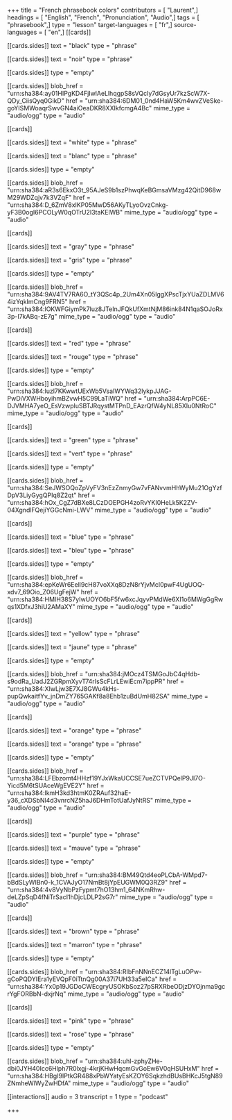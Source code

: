 +++
title = "French phrasebook colors"
contributors = [ "Laurent",]
headings = [ "English", "French", "Pronunciation", "Audio",]
tags = [ "phrasebook",]
type = "lesson"
target-languages = [ "fr",]
source-languages = [ "en",]
[[cards]]

[[cards.sides]]
text = "black"
type = "phrase"

[[cards.sides]]
text = "noir"
type = "phrase"

[[cards.sides]]
type = "empty"

[[cards.sides]]
blob_href = "urn:sha384:ay01HIPgKD4FjIwlAeLlhqgpS8sVQcIy7dGsyUr7kzScW7X-QDy_CiisQyq0GikD"
href = "urn:sha384:6DM01_0nd4HaW5Km4wvZVeSke-goYISMWoaqrSwvGN4aiOeaDKR8XXIkfcmgA4Bc"
mime_type = "audio/ogg"
type = "audio"

[[cards]]

[[cards.sides]]
text = "white"
type = "phrase"

[[cards.sides]]
text = "blanc"
type = "phrase"

[[cards.sides]]
type = "empty"

[[cards.sides]]
blob_href = "urn:sha384:aR3s6EkxO3t_95AJeS9b1szPhwqKeBGmsaVMzg42QitD968wM29WDZqjv7k3VZqF"
href = "urn:sha384:D_6ZmV8xIKP05MwD56AKyTLyoOvzCnkg-yF3B0ogI6PCOLyW0qOTrU2I3taKElWB"
mime_type = "audio/ogg"
type = "audio"

[[cards]]

[[cards.sides]]
text = "gray"
type = "phrase"

[[cards.sides]]
text = "gris"
type = "phrase"

[[cards.sides]]
type = "empty"

[[cards.sides]]
blob_href = "urn:sha384:9AV4TV7RA6O_tY3QSc4p_2Um4Xn05lggXPscTjxYUaZDLMV64izYqkImCng9FRN5"
href = "urn:sha384:lOKWFGiymPk7luz8JTeInJFQkUfXmtNjM86ink84N1qaSOJoRx3p-I7kABq-zE7g"
mime_type = "audio/ogg"
type = "audio"

[[cards]]

[[cards.sides]]
text = "red"
type = "phrase"

[[cards.sides]]
text = "rouge"
type = "phrase"

[[cards.sides]]
type = "empty"

[[cards.sides]]
blob_href = "urn:sha384:luzl7KKwwtUExWb5VsaIWYWq32lykpJJAG-PwDiVXWHboyihmBZvwH5C99LaTiWQ"
href = "urn:sha384:ArpPC6E-DJVMHA7yeO_EsVzwpluSBTJRqystMTPnD_EAzrQfW4yNL85XIu0NtRoC"
mime_type = "audio/ogg"
type = "audio"

[[cards]]

[[cards.sides]]
text = "green"
type = "phrase"

[[cards.sides]]
text = "vert"
type = "phrase"

[[cards.sides]]
type = "empty"

[[cards.sides]]
blob_href = "urn:sha384:SeJWSOQoZpVyFV3nEzZnmyGw7vFANvvmHhWyMu21OgYzfDpV3LiyGygQPIq8Z2qt"
href = "urn:sha384:hOx_CgZ7dBXe8LCzDOEPGH4zoRvYKI0HeLk5K2ZV-04XgndlFQejiYGGcNmi-LWV"
mime_type = "audio/ogg"
type = "audio"

[[cards]]

[[cards.sides]]
text = "blue"
type = "phrase"

[[cards.sides]]
text = "bleu"
type = "phrase"

[[cards.sides]]
type = "empty"

[[cards.sides]]
blob_href = "urn:sha384:epKeWr6Eell9cH87voXXq8DzN8rYjvMcI0pwF4UgUOQ-xdv7_69Oio_Z06UgFejW"
href = "urn:sha384:HMIH38S7yIwUOYO6bF5fw6xcJqyvPMdWe6XI1o6MWgGgRwqs1XDfxJ3hiU2AMaXY"
mime_type = "audio/ogg"
type = "audio"

[[cards]]

[[cards.sides]]
text = "yellow"
type = "phrase"

[[cards.sides]]
text = "jaune"
type = "phrase"

[[cards.sides]]
type = "empty"

[[cards.sides]]
blob_href = "urn:sha384:jMOcz4TSMGoJbC4qHdb-s9odRa_UadJ2ZGRpmXyvT74rIsScFLrLEwiEcm7ippPR"
href = "urn:sha384:XIwLjw3E7XJ8GWu4kHs-pupQwkaitfYv_jnDmZY765GAKf8a8Ehb1zuBdUmH82SA"
mime_type = "audio/ogg"
type = "audio"

[[cards]]

[[cards.sides]]
text = "orange"
type = "phrase"

[[cards.sides]]
text = "orange"
type = "phrase"

[[cards.sides]]
type = "empty"

[[cards.sides]]
blob_href = "urn:sha384:LFEbzomt4HHzf19YJxWkaUCCSE7ueZCTVPQelP9JI7O-Yicd5M6tSUAceWgEVE2Y"
href = "urn:sha384:lkmH3kd3htmK0ZRAuf32haE-y36_cXDSbNl4d3vnrcNZ5haJ6DHmTotUafJyNtRS"
mime_type = "audio/ogg"
type = "audio"

[[cards]]

[[cards.sides]]
text = "purple"
type = "phrase"

[[cards.sides]]
text = "mauve"
type = "phrase"

[[cards.sides]]
type = "empty"

[[cards.sides]]
blob_href = "urn:sha384:BM49Qtd4eoPLCbA-WMpd7-bBdSLyWIBn0-k_1CVAJyO17NmBt8jYpEUGWM0Q3RZ9"
href = "urn:sha384:4v8VyNbPzFypmt7hO13hm1_64NKmRhw-deLZpSqD4fNiTrSacI1hDjcLDLP2sG7r"
mime_type = "audio/ogg"
type = "audio"

[[cards]]

[[cards.sides]]
text = "brown"
type = "phrase"

[[cards.sides]]
text = "marron"
type = "phrase"

[[cards.sides]]
type = "empty"

[[cards.sides]]
blob_href = "urn:sha384:RIbFnNNnECZ14lTgLuOPw-gCoPQDYIEra1yEVQpF0iTtnQg00A37i7UH33a5eICa"
href = "urn:sha384:Yx0p19JGDoCWEcgryUSOKbSoz27pSRXRbeODjzDYOjnma9gcrYgFORBbN-dxjrNq"
mime_type = "audio/ogg"
type = "audio"

[[cards]]

[[cards.sides]]
text = "pink"
type = "phrase"

[[cards.sides]]
text = "rose"
type = "phrase"

[[cards.sides]]
type = "empty"

[[cards.sides]]
blob_href = "urn:sha384:uhl-zphyZHe-dbi0JYH40Icc6Hlph7R0lxgj-4krjKHwHqcmGvGoEw6V0qHSUHxM"
href = "urn:sha384:HBgI9IPtkGR488xPbWYatyEsKZOY6SqkzhdBUsBHKcJ5tgN89ZNmheWlWyZwHDfA"
mime_type = "audio/ogg"
type = "audio"

[[interactions]]
audio = 3
transcript = 1
type = "podcast"

+++
